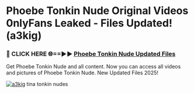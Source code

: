 # Phoebe Tonkin Nude Original Videos 0nlyFans Leaked - Files Updated! (a3kig)

<h3>🔴 CLICK HERE 🌐==►► <a href="https://tinyurl.com/52m3yx9h" rel="nofollow">Phoebe Tonkin Nude Updated Files</a></h3>

Get Phoebe Tonkin Nude and all content. Now you can access all videos and pictures of Phoebe Tonkin Nude. New Updated Files 2025!

[![a3kig](https://i.imgur.com/TnHtlc8.gif)](https://tinyurl.com/52m3yx9h)
tina tonkin nudes